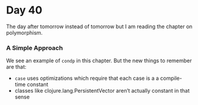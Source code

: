 # Day 40

The day after tomorrow instead of tomorrow but I am reading the chapter on polymorphism.

### A Simple Approach
We see an example of `condp` in this chapter. But the new things to remember are that:
- `case` uses optimizations which require that each case is a a compile-time constant
- classes like clojure.lang.PersistentVector aren’t actually constant in that sense
